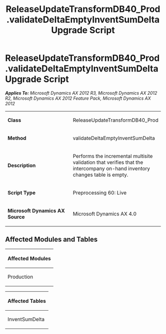 ﻿---
title: ReleaseUpdateTransformDB40_Prod.validateDeltaEmptyInventSumDelta Upgrade Script
TOCTitle: ReleaseUpdateTransformDB40_Prod.validateDeltaEmptyInventSumDelta Upgrade Script
ms:assetid: cbe60f25-d3ec-b68c-ff29-0f2948165114
ms:mtpsurl: https://msdn.microsoft.com/en-us/library/JJ719681(v=AX.60)
ms:contentKeyID: 49711247
ms.date: 05/18/2015
mtps_version: v=AX.60
---

# ReleaseUpdateTransformDB40\_Prod.validateDeltaEmptyInventSumDelta Upgrade Script 


_**Applies To:** Microsoft Dynamics AX 2012 R3, Microsoft Dynamics AX 2012 R2, Microsoft Dynamics AX 2012 Feature Pack, Microsoft Dynamics AX 2012_

<table>
<colgroup>
<col style="width: 50%" />
<col style="width: 50%" />
</colgroup>
<tbody>
<tr class="odd">
<td><p><strong>Class</strong></p></td>
<td><p>ReleaseUpdateTransformDB40_Prod</p></td>
</tr>
<tr class="even">
<td><p><strong>Method</strong></p></td>
<td><p>validateDeltaEmptyInventSumDelta</p></td>
</tr>
<tr class="odd">
<td><p><strong>Description</strong></p></td>
<td><p>Performs the incremental multisite validation that verifies that the intercompany on-hand inventory changes table is empty.</p></td>
</tr>
<tr class="even">
<td><p><strong>Script Type</strong></p></td>
<td><p>Preprocessing 60: Live</p></td>
</tr>
<tr class="odd">
<td><p><strong>Microsoft Dynamics AX Source</strong></p></td>
<td><p>Microsoft Dynamics AX 4.0</p></td>
</tr>
</tbody>
</table>


## Affected Modules and Tables

<table>
<colgroup>
<col style="width: 100%" />
</colgroup>
<thead>
<tr class="header">
<th><p>Affected Modules</p></th>
</tr>
</thead>
<tbody>
<tr class="odd">
<td><p>Production</p></td>
</tr>
</tbody>
</table>


<table>
<colgroup>
<col style="width: 100%" />
</colgroup>
<thead>
<tr class="header">
<th><p>Affected Tables</p></th>
</tr>
</thead>
<tbody>
<tr class="odd">
<td><p>InventSumDelta</p></td>
</tr>
</tbody>
</table>

  



